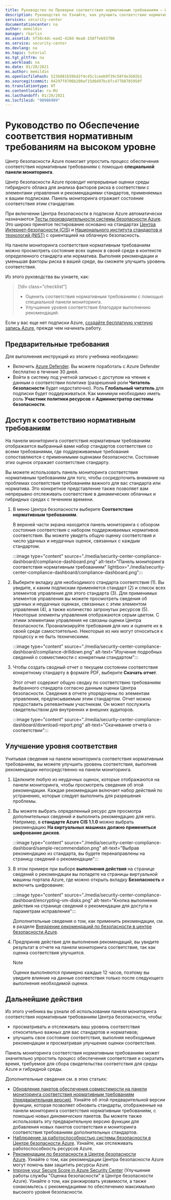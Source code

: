 ```yaml
---
title: Руководство по Проверки соответствия нормативным требованиям — Центр безопасности Azure
description: Руководство по Узнайте, как улучшить соответствие нормативным требованиям с помощью Центра безопасности Azure.
services: security-center
documentationcenter: na
author: memildin
manager: rkarlin
ms.assetid: 5f50c4dc-ea42-418d-9ea8-158ffeb93706
ms.service: security-center
ms.devlang: na
ms.topic: tutorial
ms.tgt_pltfrm: na
ms.workload: na
ms.date: 01/28/2021
ms.author: memildin
ms.openlocfilehash: 523b081b59bd2f4c45c1ceeb9f39c58f4e3b02b1
ms.sourcegitcommit: 04297f0706b200af15d6d97bc6fc47788785950f
ms.translationtype: HT
ms.contentlocale: ru-RU
ms.lasthandoff: 01/28/2021
ms.locfileid: "98986909"
---
```

# <a name="tutorial-improve-your-regulatory-compliance"></a>Руководство по Обеспечение соответствия нормативным требованиям на высоком уровне

Центр безопасности Azure помогает упростить процесс обеспечения соответствия нормативным требованиям с помощью **специальной панели мониторинга**. 

Центр безопасности Azure проводит непрерывные оценки среды гибридного облака для анализа факторов риска в соответствии с элементами управления и рекомендациями стандартов, применяемых к вашим подпискам. Панель мониторинга отражает состояние соответствия этим стандартам. 

При включении Центра безопасности в подписке Azure автоматически назначаются [Тесты производительности системы безопасности Azure](../security/benchmarks/introduction.md). Это широко принятое тестирование основано на стандартах [Центра Интернет-безопасности (CIS)](https://www.cisecurity.org/benchmark/azure/) и [Национального института стандартов и технологий (NIST)](https://www.nist.gov/) с ориентацией на облачную безопасность.

На панели мониторинга соответствия нормативным требованиям можно просмотреть состояние всех оценок в своей среде в контексте определенного стандарта или норматива. Выполняя рекомендации и уменьшая факторы риска в вашей среде, вы сможете улучшить уровень соответствия.

Из этого руководства вы узнаете, как:

> [!div class="checklist"]
> * Оценить соответствия нормативным требованиям с помощью специальной панели мониторинга.
> * Улучшение уровня соответствия благодаря выполнению рекомендаций.

Если у вас еще нет подписки Azure, [создайте бесплатную учетную запись Azure](https://azure.microsoft.com/free/), прежде чем начинать работу.

## <a name="prerequisites"></a>Предварительные требования

Для выполнения инструкций из этого учебника необходимо:

- Включить [Azure Defender](azure-defender.md). Вы можете поработать с Azure Defender бесплатно в течение 30 дней.
- Войти в систему под учетной записью с доступом на чтение к данным о соответствии политике (разрешений роли **Читатель безопасности** будет недостаточно). Роль **Глобальный читатель** для подписки будет поддерживаться. Как минимум необходимо иметь роль **Участник политики ресурсов** и **Администратор системы безопасности**.

##  <a name="assess-your-regulatory-compliance"></a>Доступ к соответствию нормативным требованиям

На панели мониторинга соответствия нормативным требованиям отображается выбранный вами набор стандартов соответствия со всеми требованиями, где поддерживаемые требования сопоставляются с применимыми оценками безопасности. Состояние этих оценок отражает соответствие стандарту.

Вы можете использовать панель мониторинга соответствия нормативным требованиям для того, чтобы сосредоточить внимание на проблемах соответствия требованиям важного для вас стандарта или норматива. Это конкретное представление также позволяет вам непрерывно отслеживать соответствие в динамических облачных и гибридных средах с течением времени.

1. В меню Центра безопасности выберите **Соответствие нормативным требованиям**.

    В верхней части экрана находится панель мониторинга с обзором состояния соответствия с набором поддерживаемых нормативов соответствия. Вы можете увидеть общую оценку соответствия и число удачных и неудачных оценок, связанных с каждым стандартом.

    :::image type="content" source="./media/security-center-compliance-dashboard/compliance-dashboard.png" alt-text="Панель мониторинга соответствия нормативным требованиям" lightbox="./media/security-center-compliance-dashboard/compliance-dashboard.png":::

1. Выберите вкладку для необходимого стандарта соответствия (1). Вы увидите, к каким подпискам применяется стандарт (2) и список всех элементов управления для этого стандарта (3). Для применимых элементов управления вы можете просмотреть сведения об удачных и неудачных оценках, связанных с этим элементом управления (4), а также количество затронутых ресурсов (5). Некоторые элементы управления отображаются серым цветом. С этими элементами управления не связаны оценки Центра безопасности. Проанализируйте требования для них и оцените их в своей среде самостоятельно. Некоторые из них могут относиться к процессу и не быть техническими.

    :::image type="content" source="./media/security-center-compliance-dashboard/compliance-drilldown.png" alt-text="Изучение подробных сведений о совместимости с конкретным стандартом":::

1. Чтобы создать сводный отчет о текущем состоянии соответствия конкретному стандарту в формате PDF, выберите **Скачать отчет**.

    Этот отчет содержит общую сводку по соответствию требованиям выбранного стандарта согласно данным оценки Центра безопасности. Сведения в отчете упорядочены по элементам управления, предписываемым этим стандартом. Отчет можно предоставить релевантным участникам. Он может послужить свидетельством для внутренних и внешних аудиторов.

    :::image type="content" source="./media/security-center-compliance-dashboard/download-report.png" alt-text="Скачивание отчета о соответствии":::

## <a name="improve-your-compliance-posture"></a>Улучшение уровня соответствия

Учитывая сведения на панели мониторинга соответствия нормативным требованиям, вы можете улучшить уровень соответствия, выполнив рекомендации непосредственно на панели мониторинга.

1.  Щелкните любую из неудачных оценок, которые отображаются на панели мониторинга, чтобы просмотреть сведения об этой рекомендации. Каждая рекомендация включает набор действий по устранению, которые следует выполнить для разрешения проблемы.

1.  Вы можете выбрать определенный ресурс для просмотра дополнительных сведений и выполнить рекомендацию для него. <br>Например, в **стандарте Azure CIS 1.1.0** можно выбрать рекомендацию **На виртуальных машинах должно применяться шифрование дисков**.

    :::image type="content" source="./media/security-center-compliance-dashboard/sample-recommendation.png" alt-text="Выбрав рекомендацию из стандарта, вы будете перенаправлены на страницу сведений о рекомендации":::

1. В этом примере при выборе **выполнения действия** на странице сведений о рекомендации вы попадете на страницы виртуальной машины портала Azure, где можно открыть вкладку **Безопасность** и включить шифрование:

    :::image type="content" source="./media/security-center-compliance-dashboard/encrypting-vm-disks.png" alt-text="Кнопка выполнения действия на странице сведений о рекомендации для доступа к параметрам исправления":::

    Дополнительные сведения о том, как применить рекомендации, см. в разделе [Внедрение рекомендаций по безопасности в центре безопасности Azure](security-center-recommendations.md).

1.  Предприняв действие для выполнения рекомендаций, вы увидите результат в отчете на панели мониторинга соответствия, так как оценка соответствия улучшится.

    > [!NOTE]
    > Оценки выполняются примерно каждые 12 часов, поэтому вы увидите влияние на данные соответствия только после следующего выполнения необходимой оценки.

## <a name="next-steps"></a>Дальнейшие действия

Из этого учебника вы узнали об использовании панели мониторинга соответствия нормативным требованиям Центра безопасности, чтобы:

-   просматривать и отслеживать ваш уровень соответствия относительно важных для вас стандартов и нормативов;
-   улучшить свое состояние соответствия, выполняя необходимые рекомендации и просматривая улучшение оценки соответствия.

Панель мониторинга соответствия нормативным требованиям может значительно упростить процесс обеспечения соответствия и сократить время, требуемое для сбора свидетельства соответствия для среды Azure и гибридной среды.

Дополнительные сведения см. в этих статьях:

-   [Обновление пакетов обеспечения совместимости на панели мониторинга соответствия нормативным требованиям (предварительная версия)](update-regulatory-compliance-packages.md). Узнайте об этой предварительной версии функции, которая позволяет обновить стандарты, отображенные на панели мониторинга соответствия нормативным требованиям, с помощью новых *динамических* пакетов. Вы можете также использовать эту предварительную версию функции для добавления новых пакетов соответствия и мониторинга соответствия требованиям дополнительных стандартов. 
-   [Наблюдение за работоспособностью системы безопасности в Центре безопасности Azure](security-center-monitoring.md). Узнайте, как отслеживать работоспособность ресурсов Azure.
-   [Рекомендации по безопасности в Центре безопасности Azure](security-center-recommendations.md). Узнайте о том, как рекомендации Центра безопасности Azure могут помочь вам защитить ресурсы Azure.
-   [Improve your Secure Score in Azure Security Center](secure-score-security-controls.md) (Улучшение работы службы "Оценка безопасности" в Центре безопасности Azure). Узнайте о том, как ранжировать уязвимости, а также ознакомьтесь с рекомендациями по обеспечению максимально высокого уровня безопасности.
